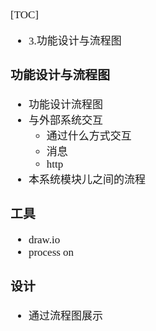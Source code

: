 <span  style="font-family: Simsun,serif; font-size: 17px; ">

[TOC]

- 3.功能设计与流程图

### 功能设计与流程图

- 功能设计流程图
- 与外部系统交互
    - 通过什么方式交互
    - 消息
    - http
- 本系统模块儿之间的流程

### 工具

- draw.io
- process on

### 设计

- 通过流程图展示

</span>